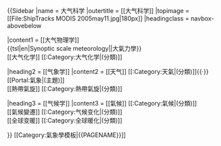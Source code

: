 {{Sidebar
|name         = 大气科学
|outertitle   = [[大气科学]]
|topimage     = [[File:ShipTracks MODIS 2005may11.jpg|180px]]
|headingclass = navbox-abovebelow

|content1     = [[大气物理学]]<br />
{{tsl|en|Synoptic scale meteorology||大氣力學}}<br />
[[大气化学]] [[:Category:大气化学|(分類)]]

|heading2     = [[气象学]]
|content2     = [[天气]] [[:Category:天氣|(分類)]]{{·}}[[Portal:氣象|(主題)]]<br />
[[熱帶氣旋]] [[:Category:熱帶氣旋|(分類)]]

|heading3     = [[气候学]]
|content3     = [[氣候]] [[:Category:氣候|(分類)]]<br />
[[氣候變遷]] [[:Category:气候变化|(分類)]]<br />
[[全球变暖]] [[:Category:全球暖化|(分類)]]

}}<noinclude>
[[Category:氣象學模板|{{PAGENAME}}]]

</noinclude>
